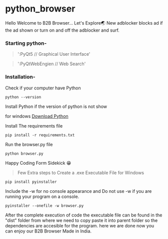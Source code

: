# python_browser

Hello Welcome to B2B Browser... Let's Explore🌏
New adblocker blocks ad if the ad shown or turn on and off the adblocker and surf. 

### Starting python-
> ':PyQt5                         // Graphical User Interface'

> ':PyQtWebEngien                 // Web Search'


### Installation-

Check if your computer have Python

    python --version

Install Python if the version of python is not show 

for windows [Download Python](https://www.python.org/downloads/)

Install The requirements file

    pip install -r requirements.txt

Run the browser.py file

    python browser.py

Happy Coding Form Sidekick 😁

> Few Extra steps to Create a .exe Executable File for Windows

    pip install pyinstaller
Include the -w for no console appearance and Do not use -w if you are running your program on a console.
    
    pyinstaller --onefile -w browser.py   
After the complete execution of code the executable file can be found in the "dist" folder from where we need to copy paste it into parent folder so the dependencies are accesible for the program. here we are done now you can enjoy our B2B Browser Made in India.
